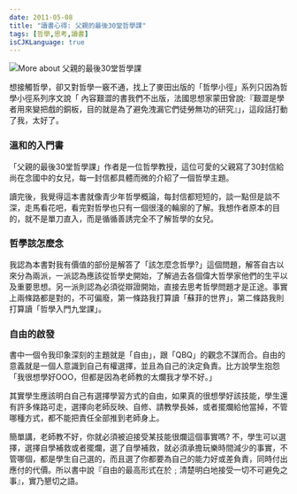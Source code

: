 ```yaml
---
date: 2011-05-08
title: "讀書心得: 父親的最後30堂哲學課"
tags: [哲學,思考,讀書]
isCJKLanguage: true
---
```


<img alt="More about 父親的最後30堂哲學課" src="http://image.anobii.com/anobi/image_book.php?type=5&amp;item_id=0059b402903258bb43&amp;time=0" class="left" title="More about 父親的最後30堂哲學課" />

想接觸哲學，卻又對哲學一竅不通，找上了麥田出版的「哲學小徑」系列只因為哲學小徑系列序文說「 內容艱澀的書我們不出版，法國思想家蒙田曾說:『艱澀是學者用來變把戲的銅板，目的就是為了避免洩漏它們徒勞無功的研究』」，這段話打動了我，太好了。

### 溫和的入門書

「父親的最後30堂哲學課」作者是一位哲學教授，這位可愛的父親寫了30封信給尚在念國中的女兒，每一封信都具體而微的介紹了一個哲學主題。

讀完後，我覺得這本書就像青少年哲學概論，每封信都短短的，談一點但是談不深，走馬看花吧，看完對哲學也只有一個很淺的輪廓的了解。我想作者原本的目的，就不是單刀直入，而是循循善誘完全不了解哲學的女兒。

### 哲學該怎麼念

我認為本書對我有價值的部份是解答了「該怎麼念哲學?」這個問題，解答自古以來分為兩派，一派認為應該從哲學史開始，了解過去各個偉大哲學家他們的生平以及重要思想。另一派則認為必須從辯證開始，直接去思考哲學問題才是正途。事實上兩條路都是對的，不可偏廢，第一條路我打算讀「蘇菲的世界」，第二條路我則打算讀「哲學入門九堂課」。

### 自由的啟發

書中一個令我印象深刻的主題就是「自由」，跟「QBQ」的觀念不謀而合。自由的意義就是一個人意識到自己有權選擇，並且為自己的決定負責。比方說學生抱怨「我很想學好OOO，但都是因為老師教的太爛我才學不好。」

其實學生應該明白自己有選擇學習方式的自由，如果真的很想學好該技能，學生還有許多條路可走，選擇向老師反映、自修、請教學長姊，或者擺爛給他當掉，不管哪種方式，都不能把責任全部推到老師身上。

簡單講，老師教不好，你就必須被迫接受某技能很爛這個事實嗎? 不，學生可以選擇，選擇自學補救或者擺爛，選了自學補救，就必須承擔玩樂時間減少的事實，不管哪個，都是學生自己選的，而且選了你都要為自己的能力好或差負責，同時付出應付的代價。所以書中說『自由的最高形式在於﹔清楚明白地接受一切不可避免之事』，實乃懇切之語。
